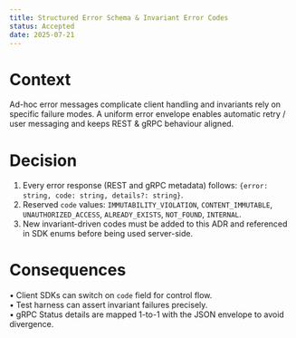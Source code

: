 ```yaml
---
title: Structured Error Schema & Invariant Error Codes
status: Accepted
date: 2025-07-21
---
```


# Context

Ad-hoc error messages complicate client handling and invariants rely on specific failure modes.  A uniform error envelope enables automatic retry / user messaging and keeps REST & gRPC behaviour aligned.

# Decision

1. Every error response (REST and gRPC metadata) follows: `{error: string, code: string, details?: string}`.  
2. Reserved `code` values: `IMMUTABILITY_VIOLATION`, `CONTENT_IMMUTABLE`, `UNAUTHORIZED_ACCESS`, `ALREADY_EXISTS`, `NOT_FOUND`, `INTERNAL`.  
3. New invariant-driven codes must be added to this ADR and referenced in SDK enums before being used server-side.

# Consequences

• Client SDKs can switch on `code` field for control flow.  
• Test harness can assert invariant failures precisely.  
• gRPC Status details are mapped 1-to-1 with the JSON envelope to avoid divergence. 